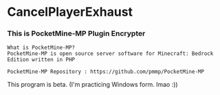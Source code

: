 # CancelPlayerExhaust
### This is PocketMine-MP Plugin Encrypter

````
What is PocketMine-MP?
PocketMine-MP is open source server software for Minecraft: Bedrock Edition written in PHP

PocketMine-MP Repository : https://github.com/pmmp/PocketMine-MP
````

This program is beta.
(I'm practicing Windows form. lmao :))
